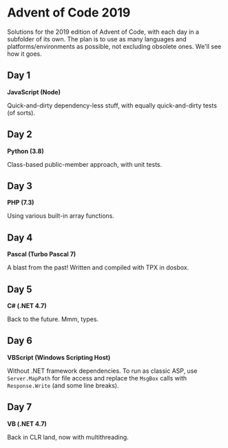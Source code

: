 Advent of Code 2019
===================

Solutions for the 2019 edition of Advent of Code, with each day in a subfolder of its own.
The plan is to use as many languages and platforms/environments as possible, not excluding obsolete ones.
We'll see how it goes.


Day 1
-----

__JavaScript (Node)__

Quick-and-dirty dependency-less stuff, with equally quick-and-dirty tests (of sorts).


Day 2
-----

__Python (3.8)__

Class-based public-member approach, with unit tests.


Day 3
-----

__PHP (7.3)__

Using various built-in array functions.


Day 4
-----

__Pascal (Turbo Pascal 7)__

A blast from the past! Written and compiled with TPX in dosbox.


Day 5
-----

__C# (.NET 4.7)__

Back to the future. Mmm, types.


Day 6
-----

__VBScript (Windows Scripting Host)__

Without .NET framework dependencies. To run as classic ASP, use `Server.MapPath` for file access and replace the `MsgBox` calls with `Response.Write` (and some line breaks).


Day 7
-----

__VB (.NET 4.7)__

Back in CLR land, now with multithreading.
